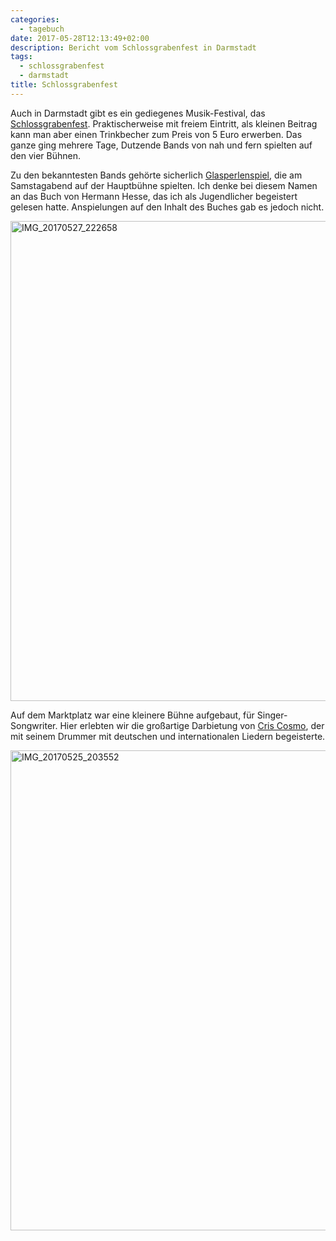```yaml
---
categories:
  - tagebuch
date: 2017-05-28T12:13:49+02:00
description: Bericht vom Schlossgrabenfest in Darmstadt
tags:
  - schlossgrabenfest
  - darmstadt
title: Schlossgrabenfest
---
```

Auch in Darmstadt gibt es ein gediegenes Musik-Festival, das [Schlossgrabenfest](http://www.schlossgrabenfest.de). Praktischerweise mit freiem Eintritt, 
als kleinen Beitrag kann man aber einen Trinkbecher zum Preis von 5 Euro erwerben. Das ganze ging mehrere Tage, Dutzende Bands von nah und fern spielten 
auf den vier Bühnen. 

Zu den bekanntesten Bands gehörte sicherlich [Glasperlenspiel](http://www.glasperlenspiel.com/), die am Samstagabend auf der Hauptbühne spielten. 
Ich denke bei diesem Namen an das Buch von Hermann Hesse, das ich als Jugendlicher begeistert gelesen hatte. Anspielungen auf den Inhalt des Buches gab es 
jedoch nicht. 

<a data-flickr-embed="true"  href="https://www.flickr.com/photos/mwellner/35067638455/in/dateposted-public/" title="IMG_20170527_222658">
  <img src="https://c1.staticflickr.com/5/4261/35067638455_9172187551_b.jpg" width="1024" height="768" alt="IMG_20170527_222658">
</a>
<script async src="//embedr.flickr.com/assets/client-code.js" charset="utf-8"></script>

Auf dem Marktplatz war eine kleinere Bühne aufgebaut, für Singer-Songwriter. Hier erlebten wir die großartige Darbietung von [Cris Cosmo](http://www.criscosmo.com/), 
der mit seinem Drummer mit deutschen und internationalen Liedern begeisterte. 

<a data-flickr-embed="true"  href="https://www.flickr.com/photos/mwellner/34679968550/in/dateposted-public/" title="IMG_20170525_203552">
  <img src="https://c1.staticflickr.com/5/4237/34679968550_45935ecd4b_b.jpg" width="1024" height="768" alt="IMG_20170525_203552">
</a>
<script async src="//embedr.flickr.com/assets/client-code.js" charset="utf-8"></script>